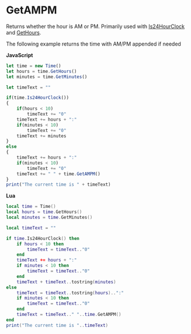 # GetAMPM

Returns whether the hour is AM or PM. Primarily used with [Is24HourClock](./is24hourclock) and [GetHours](./gethours).

The following example returns the time with AM/PM appended if needed

**JavaScript**
```js
let time = new Time()
let hours = time.GetHours()
let minutes = time.GetMinutes()

let timeText = ""

if(time.Is24HourClock())
{
    if(hours < 10)
        timeText += "0"
    timeText += hours + ":"
    if(minutes < 10)
        timeText += "0"
    timeText += minutes
}
else
{
    timeText += hours + ":"
    if(minutes < 10)
        timeText += "0"
    timeText += " " + time.GetAMPM()
}
print("The current time is " + timeText)
```

**Lua**
```lua
local time = Time()
local hours = time.GetHours()
local minutes = time.GetMinutes()

local timeText = ""

if time.Is24HourClock() then
    if hours < 10 then
        timeText = timeText.."0"
    end
    timeText += hours + ":"
    if minutes < 10 then
        timeText = timeText.."0"
    end
    timeText + timeText..tostring(minutes)
else
    timeText = timeText..tostring(hours)..":"
    if minutes < 10 then
        timeText = timeText.."0"
    end
    timeText = timeText.." "..time.GetAMPM()
end
print("The current time is "..timeText)
```